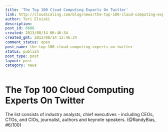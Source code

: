 ```yaml
---
title: 'The Top 100 Cloud Computing Experts On Twitter'
link: http://cloudscaling.com/blog/news/the-top-100-cloud-computing-experts-on-twitter/
author: Teri Elniski
description: 
post_id: 6606
created: 2013/08/14 06:46:34
created_gmt: 2013/08/14 13:46:34
comment_status: open
post_name: the-top-100-cloud-computing-experts-on-twitter
status: publish
post_type: post
layout: post
category: news
---
```


# The Top 100 Cloud Computing Experts On Twitter

The list consists of industry analysts, chief executives - including CEOs, CTOs, and CIOs, journalist, authors and keynote speakers. (@RandyBias, #6/100)